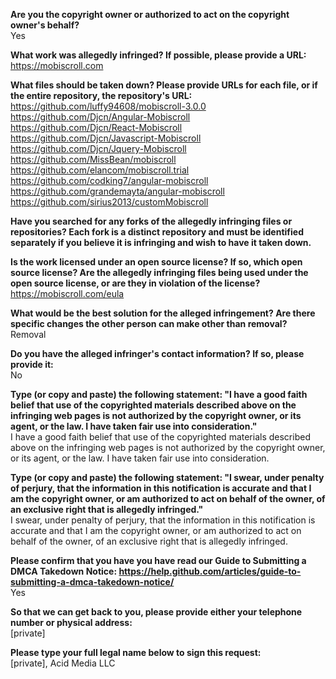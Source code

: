 **Are you the copyright owner or authorized to act on the copyright owner's behalf?**  
Yes

**What work was allegedly infringed? If possible, please provide a URL:**  
https://mobiscroll.com

**What files should be taken down? Please provide URLs for each file, or if the entire repository, the repository's URL:**  
https://github.com/luffy94608/mobiscroll-3.0.0  
https://github.com/Djcn/Angular-Mobiscroll  
https://github.com/Djcn/React-Mobiscroll  
https://github.com/Djcn/Javascript-Mobiscroll  
https://github.com/Djcn/Jquery-Mobiscroll  
https://github.com/MissBean/mobiscroll  
https://github.com/elancom/mobiscroll.trial  
https://github.com/codking7/angular-mobiscroll  
https://github.com/grandemayta/angular-mobiscroll  
https://github.com/sirius2013/customMobiscroll  

**Have you searched for any forks of the allegedly infringing files or repositories? Each fork is a distinct repository and must be identified separately if you believe it is infringing and wish to have it taken down.**  

**Is the work licensed under an open source license? If so, which open source license? Are the allegedly infringing files being used under the open source license, or are they in violation of the license?**  
https://mobiscroll.com/eula

**What would be the best solution for the alleged infringement? Are there specific changes the other person can make other than removal?**  
Removal

**Do you have the alleged infringer's contact information? If so, please provide it:**  
No

**Type (or copy and paste) the following statement: "I have a good faith belief that use of the copyrighted materials described above on the infringing web pages is not authorized by the copyright owner, or its agent, or the law. I have taken fair use into consideration."**  
I have a good faith belief that use of the copyrighted materials described above on the infringing web pages is not authorized by the copyright owner, or its agent, or the law. I have taken fair use into consideration.

**Type (or copy and paste) the following statement: "I swear, under penalty of perjury, that the information in this notification is accurate and that I am the copyright owner, or am authorized to act on behalf of the owner, of an exclusive right that is allegedly infringed."**  
I swear, under penalty of perjury, that the information in this notification is accurate and that I am the copyright owner, or am authorized to act on behalf of the owner, of an exclusive right that is allegedly infringed.

**Please confirm that you have you have read our Guide to Submitting a DMCA Takedown Notice: https://help.github.com/articles/guide-to-submitting-a-dmca-takedown-notice/**  
Yes

**So that we can get back to you, please provide either your telephone number or physical address:**  
[private]  

**Please type your full legal name below to sign this request:**  
[private], Acid Media LLC

